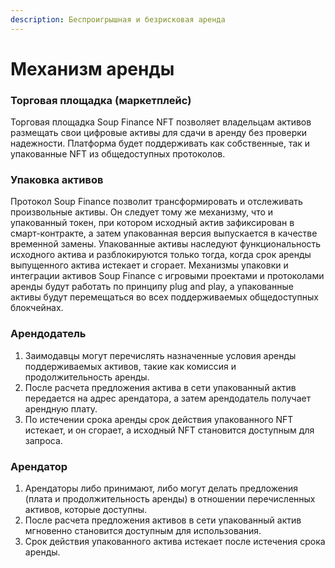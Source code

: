 ```yaml
---
description: Беспроигрышная и безрисковая аренда
---
```


# Механизм аренды

### Торговая площадка (маркетплейс)

Торговая площадка Soup Finance NFT позволяет владельцам активов размещать свои цифровые активы для сдачи в аренду без проверки надежности. Платформа будет поддерживать как собственные, так и упакованные NFT из общедоступных протоколов.

### **Упаковка активов**

Протокол Soup Finance позволит трансформировать и отслеживать произвольные активы. Он следует тому же механизму, что и упакованный токен, при котором исходный актив зафиксирован в смарт-контракте, а затем упакованная версия выпускается в качестве временной замены. Упакованные активы наследуют функциональность исходного актива и разблокируются только тогда, когда срок аренды выпущенного актива истекает и сгорает. Механизмы упаковки и интеграции активов Soup Finance с игровыми проектами и протоколами аренды будут работать по принципу plug and play, а упакованные активы будут перемещаться во всех поддерживаемых общедоступных блокчейнах.

### Арендодатель

1. Заимодавцы могут перечислять назначенные условия аренды поддерживаемых активов, такие как комиссия и продолжительность аренды.
2. После расчета предложения актива в сети упакованный актив передается на адрес арендатора, а затем арендодатель получает арендную плату.
3. По истечении срока аренды срок действия упакованного NFT истекает, и он сгорает, а исходный NFT становится доступным для запроса.

### Арендатор

1. Арендаторы либо принимают, либо могут делать предложения (плата и продолжительность аренды) в отношении перечисленных активов, которые доступны.
2. После расчета предложения активов в сети упакованный актив мгновенно становится доступным для использования.
3. Срок действия упакованного актива истекает после истечения срока аренды.

